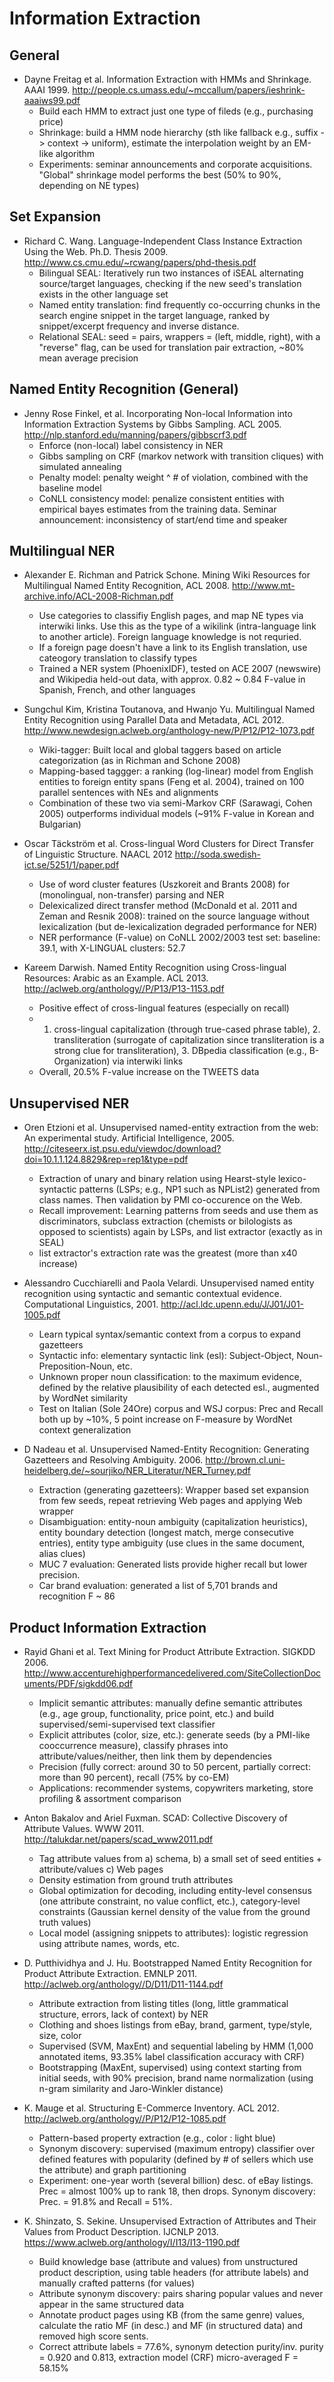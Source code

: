 Information Extraction
======================

General
-------

* Dayne Freitag et al. Information Extraction with HMMs and Shrinkage. AAAI 1999. http://people.cs.umass.edu/~mccallum/papers/ieshrink-aaaiws99.pdf
    - Build each HMM to extract just one type of fileds (e.g., purchasing price)
    - Shrinkage: build a HMM node hierarchy (sth like fallback e.g., suffix -> context -> uniform), estimate the interpolation weight by an EM-like algorithm
    - Experiments: seminar announcements and corporate acquisitions. "Global" shrinkage model performs the best (50% to 90%, depending on NE types)

Set Expansion
-------------

* Richard C. Wang. Language-Independent Class Instance Extraction Using the Web. Ph.D. Thesis 2009. http://www.cs.cmu.edu/~rcwang/papers/phd-thesis.pdf
    - Bilingual SEAL: Iteratively run two instances of iSEAL alternating source/target languages, checking if the new seed's translation exists in the other language set
    - Named entity translation: find frequently co-occurring chunks in the search engine snippet in the target language, ranked by snippet/excerpt frequency and inverse distance.
    - Relational SEAL: seed = pairs, wrappers = (left, middle, right), with a "reverse" flag, can be used for translation pair extraction, ~80% mean average precision

Named Entity Recognition (General) 
----------------------------------

* Jenny Rose Finkel, et al. Incorporating Non-local Information into Information Extraction Systems by Gibbs Sampling. ACL 2005. http://nlp.stanford.edu/manning/papers/gibbscrf3.pdf
    - Enforce (non-local) label consistency in NER
    - Gibbs sampling on CRF (markov network with transition cliques) with simulated annealing
    - Penalty model: penalty weight ^ # of violation, combined with the baseline model
    - CoNLL consistency model: penalize consistent entities with empirical bayes estimates from the training data. Seminar announcement: inconsistency of start/end time and speaker


Multilingual NER
----------------

* Alexander E. Richman and Patrick Schone. Mining Wiki Resources for Multilingual Named Entity Recognition, ACL 2008. http://www.mt-archive.info/ACL-2008-Richman.pdf
    - Use categories to classifiy English pages, and map NE types via interwiki links. Use this as the type of a wikilink (intra-language link to another article). Foreign language knowledge is not requried.
    - If a foreign page doesn't have a link to its English translation, use cateogory translation to classify types
    - Trained a NER system (PhoenixIDF), tested on ACE 2007 (newswire) and Wikipedia held-out data, with approx. 0.82 ~ 0.84 F-value in Spanish, French, and other languages

* Sungchul Kim, Kristina Toutanova, and Hwanjo Yu. Multilingual Named Entity Recognition using Parallel Data and Metadata, ACL 2012. http://www.newdesign.aclweb.org/anthology-new/P/P12/P12-1073.pdf
    - Wiki-tagger: Built local and global taggers based on article categorization (as in Richman and Schone 2008)
    - Mapping-based taggger: a ranking (log-linear) model from English entities to foreign entity spans (Feng et al. 2004), trained on 100 parallel sentences with NEs and alignments
    - Combination of these two via semi-Markov CRF (Sarawagi, Cohen 2005) outperforms individual models (~91% F-value in Korean and Bulgarian)

* Oscar Täckström et al. Cross-lingual Word Clusters for Direct Transfer of Linguistic Structure. NAACL 2012 http://soda.swedish-ict.se/5251/1/paper.pdf
    - Use of word cluster features (Uszkoreit and Brants 2008) for (monolingual, non-transfer) parsing and NER
    - Delexicalized direct transfer method (McDonald et al. 2011 and Zeman and Resnik 2008): trained on the source language without lexicalization (but de-lexicalization degraded performance for NER)
    - NER performance (F-value) on CoNLL 2002/2003 test set: baseline: 39.1, with X-LINGUAL clusters: 52.7

* Kareem Darwish. Named Entity Recognition using Cross-lingual Resources: Arabic as an Example. ACL 2013. http://aclweb.org/anthology//P/P13/P13-1153.pdf
    - Positive effect of cross-lingual features (especially on recall)
    - 1. cross-lingual capitalization (through true-cased phrase table), 2. transliteration (surrogate of capitalization since transliteration is a strong clue for transliteration), 3. DBpedia classification (e.g., B-Organization) via interwiki links
    - Overall, 20.5% F-value increase on the TWEETS data

Unsupervised NER
----------------

* Oren Etzioni et al. Unsupervised named-entity extraction from the web: An experimental study. Artificial Intelligence, 2005. http://citeseerx.ist.psu.edu/viewdoc/download?doi=10.1.1.124.8829&rep=rep1&type=pdf
    - Extraction of unary and binary relation using Hearst-style lexico-syntactic patterns (LSPs; e.g., NP1 such as NPList2) generated from class names. Then validation by PMI co-occurence on the Web.
    - Recall improvement: Learning patterns from seeds and use them as discriminators, subclass extraction (chemists or bilologists as opposed to scientists) again by LSPs, and list extractor (exactly as in SEAL)
    - list extractor's extraction rate was the greatest (more than x40 increase)


* Alessandro Cucchiarelli and Paola Velardi. Unsupervised named entity recognition using syntactic and semantic contextual evidence. Computational Linguistics, 2001. http://acl.ldc.upenn.edu/J/J01/J01-1005.pdf
    - Learn typical syntax/semantic context from a corpus to expand gazetteers
    - Syntactic info: elementary syntactic link (esl): Subject-Object, Noun-Preposition-Noun, etc.
    - Unknown proper noun classification: to the maximum evidence, defined by the relative plausibility of each detected esl., augmented by WordNet similarity
    - Test on Italian (Sole 24Ore) corpus and WSJ corpus: Prec and Recall both up by ~10%, 5 point increase on F-measure by WordNet context generalization

* D Nadeau et al. Unsupervised Named-Entity Recognition: Generating Gazetteers and Resolving Ambiguity. 2006. http://brown.cl.uni-heidelberg.de/~sourjiko/NER_Literatur/NER_Turney.pdf
    - Extraction (generating gazetteers): Wrapper based set expansion from few seeds, repeat retrieving Web pages and applying Web wrapper
    - Disambiguation: entity-noun ambiguity (capitalization heuristics), entity boundary detection (longest match, merge consecutive entries), entity type ambiguity (use clues in the same document, alias clues)
    - MUC 7 evaluation: Generated lists provide higher recall but lower precision.
    - Car brand evaluation: generated a list of 5,701 brands and recognition F ~ 86 
    
Product Information Extraction
------------------------------

* Rayid Ghani et al. Text Mining for Product Attribute Extraction. SIGKDD 2006. http://www.accenturehighperformancedelivered.com/SiteCollectionDocuments/PDF/sigkdd06.pdf
    - Implicit semantic attributes: manually define semantic attributes (e.g., age group, functionality, price point, etc.) and build supervised/semi-supervised text classifier
    - Explicit attributes (color, size, etc.): generate seeds (by a PMI-like cooccurrence measure), classify phrases into attribute/values/neither, then link them by dependencies
    - Precision (fully correct: around 30 to 50 percent, partially correct: more than 90 percent), recall (75% by co-EM)
    - Applications: recommender systems, copywriters marketing, store profiling & assortment comparison

* Anton Bakalov and Ariel Fuxman. SCAD: Collective Discovery of Attribute Values. WWW 2011. http://talukdar.net/papers/scad_www2011.pdf
    - Tag attribute values from a) schema, b) a small set of seed entities + attribute/values c) Web pages 
    - Density estimation from ground truth attributes
    - Global optimization for decoding, including entity-level consensus (one attribute constraint, no value conflict, etc.), category-level constraints (Gaussian kernel density of the value from the ground truth values)
    - Local model (assigning snippets to attributes): logistic regression using attribute names, words, etc.

* D. Putthividhya and J. Hu. Bootstrapped Named Entity Recognition for Product Attribute Extraction. EMNLP 2011. http://aclweb.org/anthology//D/D11/D11-1144.pdf
    - Attribute extraction from listing titles (long, little grammatical structure, errors, lack of context) by NER
    - Clothing and shoes listings from eBay, brand, garment, type/style, size, color
    - Supervised (SVM, MaxEnt) and sequential labeling by HMM (1,000 annotated items, 93.35% label classification accuracy with CRF)
    - Bootstrapping (MaxEnt, supervised) using context starting from initial seeds, with 90% precision, brand name normalization (using n-gram similarity and Jaro-Winkler distance)

* K. Mauge et al. Structuring E-Commerce Inventory. ACL 2012. http://aclweb.org/anthology//P/P12/P12-1085.pdf
    - Pattern-based property extraction (e.g., color : light blue)
    - Synonym discovery: supervised (maximum entropy) classifier over defined features with popularity (defined by # of sellers which use the attribute) and graph partitioning
    - Experiment: one-year worth (several billion) desc. of eBay listings. Prec = almost 100% up to rank 18, then drops. Synonym discovery: Prec. = 91.8% and Recall = 51%.

* K. Shinzato, S. Sekine. Unsupervised Extraction of Attributes and Their Values from Product Description. IJCNLP 2013. https://www.aclweb.org/anthology/I/I13/I13-1190.pdf
    - Build knowledge base (attribute and values) from unstructured product description, using table headers (for attribute labels) and manually crafted patterns (for values)
    - Attribute synonym discovery: pairs sharing popular values and never appear in the same structured data
    - Annotate product pages using KB (from the same genre) values, calculate the ratio MF (in desc.) and MF (in structured data) and removed high score sents.
    - Correct attribute labels = 77.6%, synonym detection purity/inv. purity = 0.920 and 0.813, extraction model (CRF) micro-averaged F = 58.15%

